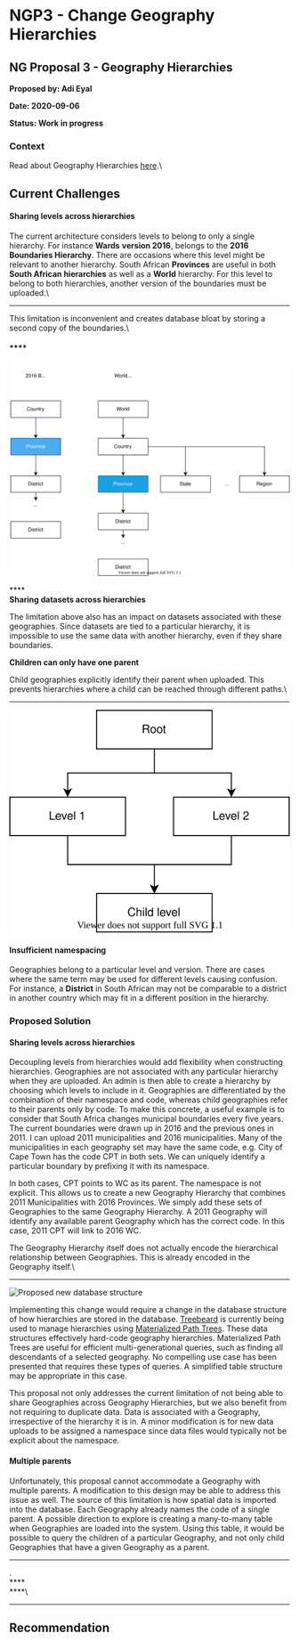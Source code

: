 # NGP3 - Change Geography Hierarchies

## **NG Proposal 3 - Geography Hierarchies**

**Proposed by: Adi Eyal**

**Date: 2020-09-06**

**Status: Work in progress**

### **Context**

Read about Geography Hierarchies [here](system-architecture/geography-hierarchies.md).\


## **Current Challenges**

#### **Sharing levels across hierarchies**

The current architecture considers levels to belong to only a single hierarchy. For instance **Wards** **version 2016**, belongs to the **2016 Boundaries Hierarchy**.  There are occasions where this level might be relevant to another hierarchy. South African **Provinces** are useful in both **South African hierarchies** as well as a **World** hierarchy. For this level to belong to both hierarchies, another version of the boundaries must be uploaded.\
****

This limitation is inconvenient and creates database bloat by storing a second copy of the boundaries.\


#### ****

![Province boundaries are identical but used in different hierarchies](.gitbook/assets/hierarchies.svg)

****\
**Sharing datasets across hierarchies**

The limitation above also has an impact on datasets associated with these geographies. Since datasets are tied to a particular hierarchy, it is impossible to use the same data with another hierarchy, even if they share boundaries.

**Children can only have one parent**

Child geographies explicitly identify their parent when uploaded. This prevents hierarchies where a child can be reached through different paths.\
****

![Children cannot have two different types of parents](<.gitbook/assets/multiple parents.svg>)

#### **Insufficient namespacing**

Geographies belong to a particular level and version. There are cases where the same term may be used for different levels causing confusion. For instance, a **District** in South African may not be comparable to a district in another country which may fit in a different position in the hierarchy.&#x20;

### **Proposed Solution**

#### **Sharing levels across hierarchies**

Decoupling levels from hierarchies would add flexibility when constructing hierarchies. Geographies are not associated with any particular hierarchy when they are uploaded. An admin is then able to create a hierarchy by choosing which levels to include in it. Geographies are differentiated by the combination of their namespace and code, whereas child geographies refer to their parents only by code. To make this concrete, a useful example is to consider that South Africa changes municipal boundaries every five years. The current boundaries were drawn up in 2016 and the previous ones in 2011. I can upload 2011 municipalities and 2016 municipalities. Many of the municipalities in each geography set may have the same code, e.g. City of Cape Town has the code CPT in both sets. We can uniquely identify a particular boundary by prefixing it with its namespace.&#x20;

In both cases, CPT points to WC as its parent. The namespace is not explicit. This allows us to create a new Geography Hierarchy that combines 2011 Municipalities with 2016 Provinces. We simply add these sets of Geographies to the same Geography Hierarchy. A 2011 Geography will identify any available parent Geography which has the correct code. In this case, 2011 CPT will link to 2016 WC.

The Geography Hierarchy itself does not actually encode the hierarchical relationship between Geographies. This is already encoded in the Geography itself.\
****

![Proposed new database structure](.gitbook/assets/new\_hierarchies.svg)

Implementing this change would require a change in the database structure of how hierarchies are stored in the database. [Treebeard](https://github.com/django-treebeard/django-treebeard) is currently being used to manage hierarchies using [Materialized Path Trees](https://django-treebeard.readthedocs.io/en/latest/mp\_tree.html). These data structures effectively hard-code geography hierarchies. Materialized Path Trees are useful for efficient multi-generational queries, such as finding all descendants of a selected geography. No compelling use case has been presented that requires these types of queries. A simplified table structure may be appropriate in this case.

This proposal not only addresses the current limitation of not being able to share Geographies across Geography Hierarchies, but we also benefit from not requiring to duplicate data. Data is associated with a Geography, irrespective of the hierarchy it is in. A minor modification is for new data uploads to be assigned a namespace since data files would typically not be explicit about the namespace.

#### Multiple parents

Unfortunately, this proposal cannot accommodate a Geography with multiple parents. A modification to this design may be able to address this issue as well. The source of this limitation is how spatial data is imported into the database. Each Geography already names the code of a single parent. A possible direction to explore is creating a many-to-many table when Geographies are loaded into the system. Using this table, it would be possible to query the children of a particular Geography, and not only child Geographies that have a given Geography as a parent.&#x20;

****

.\
****\
****\
****

## **Recommendation**
